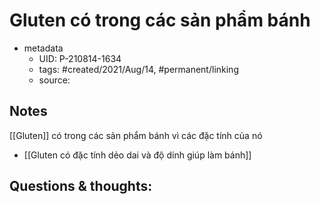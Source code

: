 # Gluten có trong các sản phẩm bánh

- metadata
	- UID: P-210814-1634
	- tags: #created/2021/Aug/14, #permanent/linking
	- source: 

## Notes
[[Gluten]] có trong các sản phẩm bánh vì các đặc tính của nó
- [[Gluten có đặc tính dẻo dai và độ dính giúp làm bánh]]

## Questions & thoughts:
